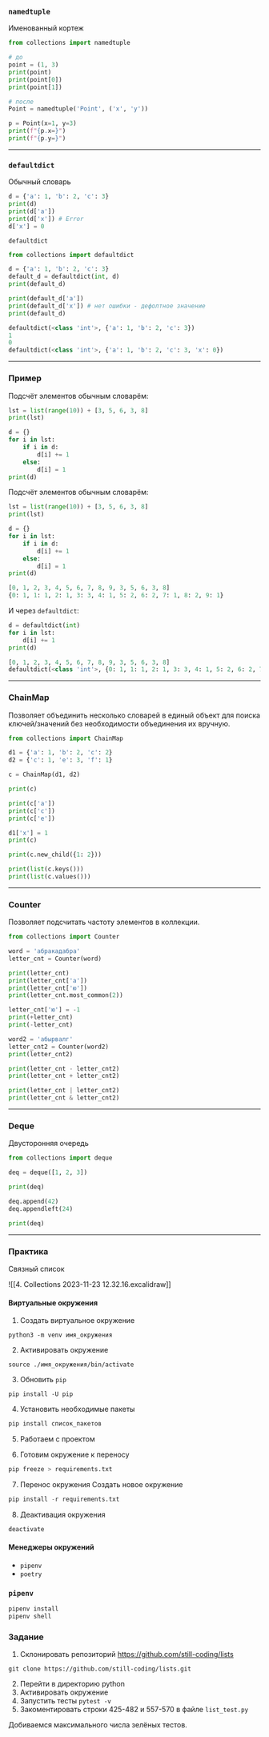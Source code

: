### `namedtuple`

Именованный кортеж

```python
from collections import namedtuple

# до
point = (1, 3)
print(point)
print(point[0])
print(point[1])

# после
Point = namedtuple('Point', ('x', 'y'))

p = Point(x=1, y=3)
print(f"{p.x=}")
print(f"{p.y=}")
```


---
### `defaultdict`

Обычный словарь
```python
d = {'a': 1, 'b': 2, 'c': 3}
print(d)
print(d['a'])
print(d['x']) # Error
d['x'] = 0
```

`defaultdict`
```python
from collections import defaultdict

d = {'a': 1, 'b': 2, 'c': 3}
default_d = defaultdict(int, d)
print(default_d)

print(default_d['a'])
print(default_d['x']) # нет ошибки - дефолтное значение
print(default_d)

defaultdict(<class 'int'>, {'a': 1, 'b': 2, 'c': 3})
1
0
defaultdict(<class 'int'>, {'a': 1, 'b': 2, 'c': 3, 'x': 0})
```

---
### Пример

Подсчёт элементов обычным словарём:
```python
lst = list(range(10)) + [3, 5, 6, 3, 8]
print(lst)

d = {}
for i in lst:
    if i in d:
        d[i] += 1
    else:
        d[i] = 1
print(d)
```

Подсчёт элементов обычным словарём:
```python
lst = list(range(10)) + [3, 5, 6, 3, 8]
print(lst)

d = {}
for i in lst:
    if i in d:
        d[i] += 1
    else:
        d[i] = 1
print(d)

[0, 1, 2, 3, 4, 5, 6, 7, 8, 9, 3, 5, 6, 3, 8]
{0: 1, 1: 1, 2: 1, 3: 3, 4: 1, 5: 2, 6: 2, 7: 1, 8: 2, 9: 1}
```

И через `defaultdict`:
```python
d = defaultdict(int)
for i in lst:
    d[i] += 1
print(d)

[0, 1, 2, 3, 4, 5, 6, 7, 8, 9, 3, 5, 6, 3, 8]
defaultdict(<class 'int'>, {0: 1, 1: 1, 2: 1, 3: 3, 4: 1, 5: 2, 6: 2, 7: 1, 8: 2, 9: 1})
```

---
### ChainMap

Позволяет объединить несколько словарей в единый объект для поиска ключей/значений без необходимости объединения их вручную.

```python
from collections import ChainMap

d1 = {'a': 1, 'b': 2, 'c': 2}
d2 = {'c': 1, 'e': 3, 'f': 1}

c = ChainMap(d1, d2)

print(c)

print(c['a'])
print(c['c'])
print(c['e'])

d1['x'] = 1
print(c)

print(c.new_child({1: 2}))

print(list(c.keys()))
print(list(c.values()))
```

---
### Counter

Позволяет подсчитать частоту элементов в коллекции.

```python
from collections import Counter

word = 'абракадабра'
letter_cnt = Counter(word)

print(letter_cnt)
print(letter_cnt['а'])
print(letter_cnt['ю'])
print(letter_cnt.most_common(2))

letter_cnt['ю'] = -1
print(+letter_cnt)
print(-letter_cnt)

word2 = 'абырвалг'
letter_cnt2 = Counter(word2)
print(letter_cnt2)

print(letter_cnt - letter_cnt2)
print(letter_cnt + letter_cnt2)

print(letter_cnt | letter_cnt2)
print(letter_cnt & letter_cnt2)
```

---
### Deque

Двусторонняя очередь

```python
from collections import deque

deq = deque([1, 2, 3])

print(deq)

deq.append(42)
deq.appendleft(24)

print(deq)
```

---
### Практика

Связный список

![[4. Collections 2023-11-23 12.32.16.excalidraw]]

#### Виртуальные окружения

1. Создать виртуальное окружение
```shell
python3 -m venv имя_окружения
```

2. Активировать окружение
```shell
source ./имя_окружения/bin/activate
```

3. Обновить `pip`
```shell
pip install -U pip
```

4. Установить необходимые пакеты
```python
pip install список_пакетов
```

5. Работаем с проектом

6. Готовим окружение к переносу
```python
pip freeze > requirements.txt
```

7. Перенос окружения
	Создать новое окружение
```python
pip install -r requirements.txt
```

8. Деактивация окружения
```python
deactivate
```


#### Менеджеры окружений
* `pipenv`
* `poetry`

### `pipenv`

```python
pipenv install
pipenv shell
```

### Задание

1. Склонировать репозиторий https://github.com/still-coding/lists
```shell
git clone https://github.com/still-coding/lists.git
```
2. Перейти в директорию python
3. Активировать окружение
4. Запустить тесты `pytest -v`
5. Закоментировать строки 425-482 и 557-570 в файле `list_test.py`

Добиваемся максимального числа зелёных тестов.